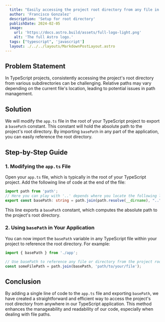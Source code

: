 ```yaml
---
  title: "Easily accessing the project root directory from any file in Typescript and Javascript"
  author: 'Francisco Gonzalez'
  description: 'Setup for root directory'
  publishDate: 2024-02-05
  image:
    url: 'https://docs.astro.build/assets/full-logo-light.png'
    alt: 'The full Astro logo.'
  tags: ["typescript", 'javascript']
  layout: ./../../layouts/MarkdownPostLayout.astro
---
```


<!-- # Easily accessing the project root directory from any file in Typescript and Javascript -->

## Problem Statement

In TypeScript projects, consistently accessing the project's root directory from various subdirectories can be challenging. Relative paths may vary depending on the current file's location, leading to potential issues in path management.

## Solution

We will modify the `app.ts` file in the root of your TypeScript project to export a `basePath` constant. This constant will hold the absolute path to the project's root directory. By importing `basePath` in any part of the application, you can easily reference the root directory.

## Step-by-Step Guide

### 1. Modifying the `app.ts` File

Open your `app.ts` file, which is typically in the root of your TypeScript project. Add the following line of code at the end of the file:

```typescript
import path from 'path';
// Here you can play with '..' depends where you locate the following line
export const basePath: string = path.join(path.resolve(__dirname), "..");
```

This line exports a `basePath` constant, which computes the absolute path to the project's root directory.

### 2. Using `basePath` in Your Application

You can now import the `basePath` variable in any TypeScript file within your project to reference the root directory. For example:

```typescript
import { basePath } from './app';

// Use basePath to reference any file or directory from the project root
const someFilePath = path.join(basePath, 'path/to/your/file');
```

## Conclusion

By adding a single line of code to the `app.ts` file and exporting `basePath`, we have created a straightforward and efficient way to access the project's root directory from anywhere in our TypeScript application. This method enhances the manageability and readability of our code, especially when dealing with file paths.
